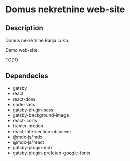 # Domus nekretnine web-site

## Description

Domus nekretnine Banja Luka.

Demo web-site:

TODO

## Dependecies

- gatsby
- react
- react-dom
- node-sass
- gatsby-plugin-sass
- gatsby-background-image
- react-icons
- framer-motion
- react-intersection-observer
- @mdx-js/mdx
- @mdx-js/react
- gatsby-plugin-mdx
- gatsby-plugin-prefetch-google-fonts
